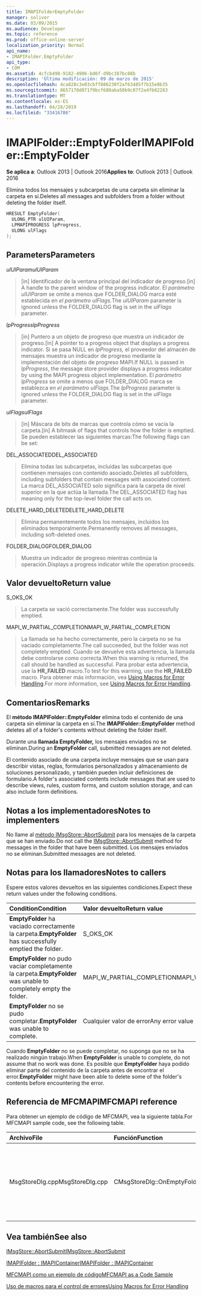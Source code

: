 ```yaml
---
title: IMAPIFolderEmptyFolder
manager: soliver
ms.date: 03/09/2015
ms.audience: Developer
ms.topic: reference
ms.prod: office-online-server
localization_priority: Normal
api_name:
- IMAPIFolder.EmptyFolder
api_type:
- COM
ms.assetid: 4cfcb498-9182-4906-bd6f-d9bc387bc88b
description: 'Última modificación: 09 de marzo de 2015'
ms.openlocfilehash: 4ca828c3e03cbff886230f2af63485f7b15e8b35
ms.sourcegitcommit: 8657170d071f9bcf680aba50b9c07f2a4fb82283
ms.translationtype: MT
ms.contentlocale: es-ES
ms.lasthandoff: 04/28/2019
ms.locfileid: "33416786"
---
```

# <a name="imapifolderemptyfolder"></a><span data-ttu-id="7790a-103">IMAPIFolder::EmptyFolder</span><span class="sxs-lookup"><span data-stu-id="7790a-103">IMAPIFolder::EmptyFolder</span></span>

  
  
<span data-ttu-id="7790a-104">**Se aplica a**: Outlook 2013 | Outlook 2016</span><span class="sxs-lookup"><span data-stu-id="7790a-104">**Applies to**: Outlook 2013 | Outlook 2016</span></span> 
  
<span data-ttu-id="7790a-105">Elimina todos los mensajes y subcarpetas de una carpeta sin eliminar la carpeta en sí.</span><span class="sxs-lookup"><span data-stu-id="7790a-105">Deletes all messages and subfolders from a folder without deleting the folder itself.</span></span>
  
```cpp
HRESULT EmptyFolder(
  ULONG_PTR ulUIParam,
  LPMAPIPROGRESS lpProgress,
  ULONG ulFlags
);
```

## <a name="parameters"></a><span data-ttu-id="7790a-106">Parameters</span><span class="sxs-lookup"><span data-stu-id="7790a-106">Parameters</span></span>

 <span data-ttu-id="7790a-107">_ulUIParam_</span><span class="sxs-lookup"><span data-stu-id="7790a-107">_ulUIParam_</span></span>
  
> <span data-ttu-id="7790a-108">[in] Identificador de la ventana principal del indicador de progreso.</span><span class="sxs-lookup"><span data-stu-id="7790a-108">[in] A handle to the parent window of the progress indicator.</span></span> <span data-ttu-id="7790a-109">El _parámetro ulUIParam_ se omite a menos que FOLDER_DIALOG marca esté establecida en _el parámetro ulFlags._</span><span class="sxs-lookup"><span data-stu-id="7790a-109">The  _ulUIParam_ parameter is ignored unless the FOLDER_DIALOG flag is set in the  _ulFlags_ parameter.</span></span> 
    
 <span data-ttu-id="7790a-110">_lpProgress_</span><span class="sxs-lookup"><span data-stu-id="7790a-110">_lpProgress_</span></span>
  
> <span data-ttu-id="7790a-111">[in] Puntero a un objeto de progreso que muestra un indicador de progreso.</span><span class="sxs-lookup"><span data-stu-id="7790a-111">[in] A pointer to a progress object that displays a progress indicator.</span></span> <span data-ttu-id="7790a-112">Si se pasa NULL en  _lpProgress,_ el proveedor del almacén de mensajes muestra un indicador de progreso mediante la implementación del objeto de progreso MAPI.</span><span class="sxs-lookup"><span data-stu-id="7790a-112">If NULL is passed in  _lpProgress_, the message store provider displays a progress indicator by using the MAPI progress object implementation.</span></span> <span data-ttu-id="7790a-113">El _parámetro lpProgress_ se omite a menos que FOLDER_DIALOG marca se establezca en _el parámetro ulFlags._</span><span class="sxs-lookup"><span data-stu-id="7790a-113">The  _lpProgress_ parameter is ignored unless the FOLDER_DIALOG flag is set in the  _ulFlags_ parameter.</span></span> 
    
 <span data-ttu-id="7790a-114">_ulFlags_</span><span class="sxs-lookup"><span data-stu-id="7790a-114">_ulFlags_</span></span>
  
> <span data-ttu-id="7790a-115">[in] Máscara de bits de marcas que controla cómo se vacía la carpeta.</span><span class="sxs-lookup"><span data-stu-id="7790a-115">[in] A bitmask of flags that controls how the folder is emptied.</span></span> <span data-ttu-id="7790a-116">Se pueden establecer las siguientes marcas:</span><span class="sxs-lookup"><span data-stu-id="7790a-116">The following flags can be set:</span></span>
    
<span data-ttu-id="7790a-117">DEL_ASSOCIATED</span><span class="sxs-lookup"><span data-stu-id="7790a-117">DEL_ASSOCIATED</span></span> 
  
> <span data-ttu-id="7790a-118">Elimina todas las subcarpetas, incluidas las subcarpetas que contienen mensajes con contenido asociado.</span><span class="sxs-lookup"><span data-stu-id="7790a-118">Deletes all subfolders, including subfolders that contain messages with associated content.</span></span> <span data-ttu-id="7790a-119">La marca DEL_ASSOCIATED solo significa para la carpeta de nivel superior en la que actúa la llamada.</span><span class="sxs-lookup"><span data-stu-id="7790a-119">The DEL_ASSOCIATED flag has meaning only for the top-level folder the call acts on.</span></span>
    
<span data-ttu-id="7790a-120">DELETE_HARD_DELETE</span><span class="sxs-lookup"><span data-stu-id="7790a-120">DELETE_HARD_DELETE</span></span>
  
> <span data-ttu-id="7790a-121">Elimina permanentemente todos los mensajes, incluidos los eliminados temporalmente.</span><span class="sxs-lookup"><span data-stu-id="7790a-121">Permanently removes all messages, including soft-deleted ones.</span></span>
    
<span data-ttu-id="7790a-122">FOLDER_DIALOG</span><span class="sxs-lookup"><span data-stu-id="7790a-122">FOLDER_DIALOG</span></span> 
  
> <span data-ttu-id="7790a-123">Muestra un indicador de progreso mientras continúa la operación.</span><span class="sxs-lookup"><span data-stu-id="7790a-123">Displays a progress indicator while the operation proceeds.</span></span>
    
## <a name="return-value"></a><span data-ttu-id="7790a-124">Valor devuelto</span><span class="sxs-lookup"><span data-stu-id="7790a-124">Return value</span></span>

<span data-ttu-id="7790a-125">S_OK</span><span class="sxs-lookup"><span data-stu-id="7790a-125">S_OK</span></span> 
  
> <span data-ttu-id="7790a-126">La carpeta se vació correctamente.</span><span class="sxs-lookup"><span data-stu-id="7790a-126">The folder was successfully emptied.</span></span>
    
<span data-ttu-id="7790a-127">MAPI_W_PARTIAL_COMPLETION</span><span class="sxs-lookup"><span data-stu-id="7790a-127">MAPI_W_PARTIAL_COMPLETION</span></span> 
  
> <span data-ttu-id="7790a-128">La llamada se ha hecho correctamente, pero la carpeta no se ha vaciado completamente.</span><span class="sxs-lookup"><span data-stu-id="7790a-128">The call succeeded, but the folder was not completely emptied.</span></span> <span data-ttu-id="7790a-129">Cuando se devuelve esta advertencia, la llamada debe controlarse como correcta.</span><span class="sxs-lookup"><span data-stu-id="7790a-129">When this warning is returned, the call should be handled as successful.</span></span> <span data-ttu-id="7790a-130">Para probar esta advertencia, use la **HR_FAILED** macro.</span><span class="sxs-lookup"><span data-stu-id="7790a-130">To test for this warning, use the **HR_FAILED** macro.</span></span> <span data-ttu-id="7790a-131">Para obtener más información, vea [Using Macros for Error Handling](using-macros-for-error-handling.md).</span><span class="sxs-lookup"><span data-stu-id="7790a-131">For more information, see [Using Macros for Error Handling](using-macros-for-error-handling.md).</span></span>
    
## <a name="remarks"></a><span data-ttu-id="7790a-132">Comentarios</span><span class="sxs-lookup"><span data-stu-id="7790a-132">Remarks</span></span>

<span data-ttu-id="7790a-133">El **método IMAPIFolder::EmptyFolder** elimina todo el contenido de una carpeta sin eliminar la carpeta en sí.</span><span class="sxs-lookup"><span data-stu-id="7790a-133">The **IMAPIFolder::EmptyFolder** method deletes all of a folder's contents without deleting the folder itself.</span></span> 
  
<span data-ttu-id="7790a-134">Durante una **llamada EmptyFolder,** los mensajes enviados no se eliminan.</span><span class="sxs-lookup"><span data-stu-id="7790a-134">During an **EmptyFolder** call, submitted messages are not deleted.</span></span> 
  
<span data-ttu-id="7790a-135">El contenido asociado de una carpeta incluye mensajes que se usan para describir vistas, reglas, formularios personalizados y almacenamiento de soluciones personalizado, y también pueden incluir definiciones de formulario.</span><span class="sxs-lookup"><span data-stu-id="7790a-135">A folder's associated contents include messages that are used to describe views, rules, custom forms, and custom solution storage, and can also include form definitions.</span></span> 
  
## <a name="notes-to-implementers"></a><span data-ttu-id="7790a-136">Notas a los implementadores</span><span class="sxs-lookup"><span data-stu-id="7790a-136">Notes to implementers</span></span>

<span data-ttu-id="7790a-137">No llame al [método IMsgStore::AbortSubmit](imsgstore-abortsubmit.md) para los mensajes de la carpeta que se han enviado.</span><span class="sxs-lookup"><span data-stu-id="7790a-137">Do not call the [IMsgStore::AbortSubmit](imsgstore-abortsubmit.md) method for messages in the folder that have been submitted.</span></span> <span data-ttu-id="7790a-138">Los mensajes enviados no se eliminan.</span><span class="sxs-lookup"><span data-stu-id="7790a-138">Submitted messages are not deleted.</span></span> 
  
## <a name="notes-to-callers"></a><span data-ttu-id="7790a-139">Notas para los llamadores</span><span class="sxs-lookup"><span data-stu-id="7790a-139">Notes to callers</span></span>

<span data-ttu-id="7790a-140">Espere estos valores devueltos en las siguientes condiciones.</span><span class="sxs-lookup"><span data-stu-id="7790a-140">Expect these return values under the following conditions.</span></span>
  
|<span data-ttu-id="7790a-141">**Condition**</span><span class="sxs-lookup"><span data-stu-id="7790a-141">**Condition**</span></span>|<span data-ttu-id="7790a-142">**Valor devuelto**</span><span class="sxs-lookup"><span data-stu-id="7790a-142">**Return value**</span></span>|
|:-----|:-----|
|<span data-ttu-id="7790a-143">**EmptyFolder** ha vaciado correctamente la carpeta.</span><span class="sxs-lookup"><span data-stu-id="7790a-143">**EmptyFolder** has successfully emptied the folder.</span></span>  <br/> |<span data-ttu-id="7790a-144">S_OK</span><span class="sxs-lookup"><span data-stu-id="7790a-144">S_OK</span></span>  <br/> |
|<span data-ttu-id="7790a-145">**EmptyFolder** no pudo vaciar completamente la carpeta.</span><span class="sxs-lookup"><span data-stu-id="7790a-145">**EmptyFolder** was unable to completely empty the folder.</span></span>  <br/> |<span data-ttu-id="7790a-146">MAPI_W_PARTIAL_COMPLETION</span><span class="sxs-lookup"><span data-stu-id="7790a-146">MAPI_W_PARTIAL_COMPLETION</span></span>  <br/> |
|<span data-ttu-id="7790a-147">**EmptyFolder** no se pudo completar.</span><span class="sxs-lookup"><span data-stu-id="7790a-147">**EmptyFolder** was unable to complete.</span></span>  <br/> |<span data-ttu-id="7790a-148">Cualquier valor de error</span><span class="sxs-lookup"><span data-stu-id="7790a-148">Any error value</span></span>  <br/> |
   
<span data-ttu-id="7790a-149">Cuando **EmptyFolder** no se puede completar, no suponga que no se ha realizado ningún trabajo.</span><span class="sxs-lookup"><span data-stu-id="7790a-149">When **EmptyFolder** is unable to complete, do not assume that no work was done.</span></span> <span data-ttu-id="7790a-150">Es posible que **EmptyFolder** haya podido eliminar parte del contenido de la carpeta antes de encontrar el error.</span><span class="sxs-lookup"><span data-stu-id="7790a-150">**EmptyFolder** might have been able to delete some of the folder's contents before encountering the error.</span></span> 
  
## <a name="mfcmapi-reference"></a><span data-ttu-id="7790a-151">Referencia de MFCMAPI</span><span class="sxs-lookup"><span data-stu-id="7790a-151">MFCMAPI reference</span></span>

<span data-ttu-id="7790a-152">Para obtener un ejemplo de código de MFCMAPI, vea la siguiente tabla.</span><span class="sxs-lookup"><span data-stu-id="7790a-152">For MFCMAPI sample code, see the following table.</span></span>
  
|<span data-ttu-id="7790a-153">**Archivo**</span><span class="sxs-lookup"><span data-stu-id="7790a-153">**File**</span></span>|<span data-ttu-id="7790a-154">**Función**</span><span class="sxs-lookup"><span data-stu-id="7790a-154">**Function**</span></span>|<span data-ttu-id="7790a-155">**Comentario**</span><span class="sxs-lookup"><span data-stu-id="7790a-155">**Comment**</span></span>|
|:-----|:-----|:-----|
|<span data-ttu-id="7790a-156">MsgStoreDlg.cpp</span><span class="sxs-lookup"><span data-stu-id="7790a-156">MsgStoreDlg.cpp</span></span>  <br/> |<span data-ttu-id="7790a-157">CMsgStoreDlg::OnEmptyFolder</span><span class="sxs-lookup"><span data-stu-id="7790a-157">CMsgStoreDlg::OnEmptyFolder</span></span>  <br/> |<span data-ttu-id="7790a-158">MFCMAPI usa el **método IMAPIFolder::EmptyFolder** para eliminar el contenido de la carpeta especificada.</span><span class="sxs-lookup"><span data-stu-id="7790a-158">MFCMAPI uses the **IMAPIFolder::EmptyFolder** method to delete the contents of the specified folder.</span></span>  <br/> |
   
## <a name="see-also"></a><span data-ttu-id="7790a-159">Vea también</span><span class="sxs-lookup"><span data-stu-id="7790a-159">See also</span></span>



[<span data-ttu-id="7790a-160">IMsgStore::AbortSubmit</span><span class="sxs-lookup"><span data-stu-id="7790a-160">IMsgStore::AbortSubmit</span></span>](imsgstore-abortsubmit.md)
  
[<span data-ttu-id="7790a-161">IMAPIFolder : IMAPIContainer</span><span class="sxs-lookup"><span data-stu-id="7790a-161">IMAPIFolder : IMAPIContainer</span></span>](imapifolderimapicontainer.md)


[<span data-ttu-id="7790a-162">MFCMAPI como un ejemplo de código</span><span class="sxs-lookup"><span data-stu-id="7790a-162">MFCMAPI as a Code Sample</span></span>](mfcmapi-as-a-code-sample.md)
  
[<span data-ttu-id="7790a-163">Uso de macros para el control de errores</span><span class="sxs-lookup"><span data-stu-id="7790a-163">Using Macros for Error Handling</span></span>](using-macros-for-error-handling.md)

